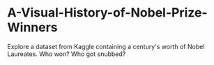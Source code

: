 # A-Visual-History-of-Nobel-Prize-Winners
Explore a dataset from Kaggle containing a century's worth of Nobel Laureates. Who won? Who got snubbed? 
